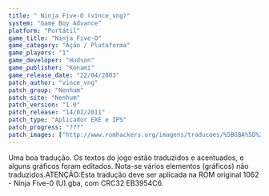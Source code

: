 ```yaml
---
title: " Ninja Five-O (vince_vng)"
system: "Game Boy Advance"
platform: "Portátil"
game_title: "Ninja Five-O"
game_category: "Ação / Plataforma"
game_players: "1"
game_developer: "Hudson"
game_publisher: "Konami"
game_release_date: "22/04/2003"
patch_author: "vince_vng"
patch_group: "Nenhum"
patch_site: "Nenhum"
patch_version: "1.0"
patch_release: "14/02/2011"
patch_type: "Aplicador EXE e IPS"
patch_progress: "???"
patch_images: ["http://www.romhackers.org/imagens/traducoes/%5BGBA%5D%20Ninja%20Five-0%20-%20vince_vng%20-%201.png","http://www.romhackers.org/imagens/traducoes/%5BGBA%5D%20Ninja%20Five-0%20-%20vince_vng%20-%202.png","http://www.romhackers.org/imagens/traducoes/%5BGBA%5D%20Ninja%20Five-0%20-%20vince_vng%20-%203.png"]
---
```

Uma boa tradução. Os textos do jogo estão traduzidos e acentuados, e alguns gráficos foram editados. Nota-se vários elementos (gráficos) não traduzidos.ATENÇÃO:Esta tradução deve ser aplicada na ROM original 1062 - Ninja Five-0 (U).gba, com CRC32 EB3954C6.